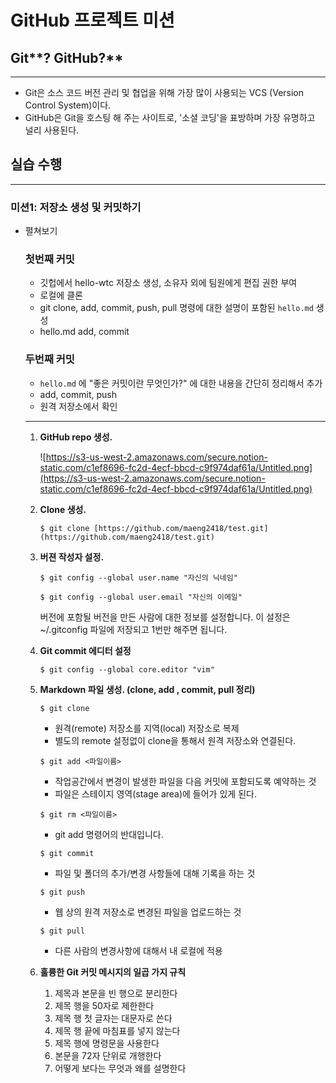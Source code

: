 # GitHub **프로젝트 미션**

## Git**? GitHub?**

---

- Git은 소스 코드 버전 관리 및 협업을 위해 가장 많이 사용되는 VCS (Version Control System)이다.
- GitHub은 Git을 호스팅 해 주는 사이트로, '소셜 코딩'을 표방하며 가장 유명하고 널리 사용된다.

## **실습 수행**

---

### **미션1: 저장소 생성 및 커밋하기**

- 펼쳐보기

    ### **첫번째 커밋**

    - 깃헙에서 hello-wtc 저장소 생성, 소유자 외에 팀원에게 편집 권한 부여
    - 로컬에 클론
    - git clone, add, commit, push, pull 명령에 대한 설명이 포함된 `hello.md` 생성
    - hello.md add, commit

    ### **두번째 커밋**

    - `hello.md` 에 "좋은 커밋이란 무엇인가?" 에 대한 내용을 간단히 정리해서 추가
    - add, commit, push
    - 원격 저장소에서 확인

    ---

    1. **GitHub repo 생성.**

        ![https://s3-us-west-2.amazonaws.com/secure.notion-static.com/c1ef8696-fc2d-4ecf-bbcd-c9f974daf61a/Untitled.png](https://s3-us-west-2.amazonaws.com/secure.notion-static.com/c1ef8696-fc2d-4ecf-bbcd-c9f974daf61a/Untitled.png)

    2. **Clone 생성.**

        `$ git clone [https://github.com/maeng2418/test.git](https://github.com/maeng2418/test.git)`

    3. **버젼 작성자 설정.**

        `$ git config --global user.name "자신의 닉네임"`

        `$ git config --global user.email "자신의 이메일"`

        버전에 포함될 버전을 만든 사람에 대한 정보를 설정합니다. 이 설정은 ~/.gitconfig 파일에 저장되고 1번만 해주면 됩니다.

    4. **Git commit 에디터 설정**

        `$ git config --global core.editor "vim"`

    5. **Markdown 파일 생성. (clone, add , commit, pull 정리)**

        `$ git clone`

        - 원격(remote) 저장소를 지역(local) 저장소로 복제
        - 별도의 remote 설정없이 clone을 통해서 원격 저장소와 연결된다.

        `$ git add <파일이름>` 

        - 작업공간에서 변경이 발생한 파일을 다음 커밋에 포함되도록 예약하는 것
        - 파일은 스테이지 영역(stage area)에 들어가 있게 된다.

        `$ git rm <파일이름>` 

        - git add 명령어의 반대입니다.

        `$ git commit`

        - 파일 및 폴더의 추가/변경 사항들에 대해 기록을 하는 것

        `$ git push`

        - 웹 상의 원격 저장소로 변경된 파일을 업로드하는 것

        `$ git pull`

        - 다른 사람의 변경사항에 대해서 내 로컬에 적용

    6. **훌륭한 Git 커밋 메시지의 일곱 가지 규칙**
        1. 제목과 본문을 빈 행으로 분리한다
        2. 제목 행을 50자로 제한한다
        3. 제목 행 첫 글자는 대문자로 쓴다
        4. 제목 행 끝에 마침표를 넣지 않는다
        5. 제목 행에 명령문을 사용한다
        6. 본문을 72자 단위로 개행한다
        7. 어떻게 보다는 무엇과 왜를 설명한다
